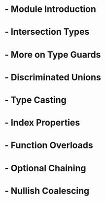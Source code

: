 # - Module Introduction

# - Intersection Types

# - More on Type Guards

# - Discriminated Unions

# - Type Casting

# - Index Properties

# - Function Overloads

# - Optional Chaining

# - Nullish Coalescing
